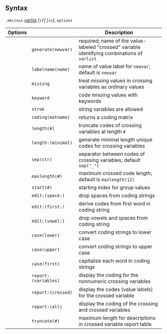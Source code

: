 ## Syntax

`_mkcross`
[varlist](http://www.stata.com/help.cgi?varlist)
_\[`if`\] \[`in`\]_, `options`

| Options |                        | Description                                                                                  |
|---------|------------------------|----------------------------------------------------------------------------------------------|
|         | `generate(newvar)`     | required; name of the value-labeled "crossed" variable identifying combinations of `varlist` |
|         | `labelname(name)`      | name of value label for `newvar`; default is `newvar`                                        |
|         | `missing`              | treat missing values in crossing variables as ordinary values                                |
|         | `keyword`              | code missing values with keywords                                                            |
|         | `strok`                | string variables are allowed                                                                 |
|         | `coding(matname)`      | returns a coding matrix                                                                      |
|         | `length(#)`            | truncate codes of crossing variables at length `#`                                           |
|         | `length:(minimal)`   | generate minimal length unique codes for crossing variables                                  |
|         | `sep(str)`             | separator between codes of crossing variables; default `sep("_")`                            |
|         | `maxlength(#)`         | maximum crossed code length; default is `maxlength(12)`                                      |
|         | `start(#)`             | starting index for group values                                                              |
|         | `edit:(space:)`      | drop spaces from coding strings                                                              |
|         | `edit:(first:)`      | derive codes from first word in coding string                                                |
|         | `edit:(vowel:)`      | drop vowels and spaces from coding string                                                    |
|         | `case(lower)`        | convert coding strings to lower case                                                         |
|         | `case(upper)`        | convert coding strings to upper case                                                         |
|         | `case(first)`        | capitalize each word in coding strings                                                       |
|         | `report:(variables)` | display the coding for the nonnumeric crossing variables                                     |
|         | `report:(crossed)`   | display the codes (value labels) for the crossed variable                                    |
|         | `report:(all)`       | display the coding of the crossing and crossed variables                                     |
|         | `truncate(#)`          | maximum length for descriptions in crossed variable report table                             |
